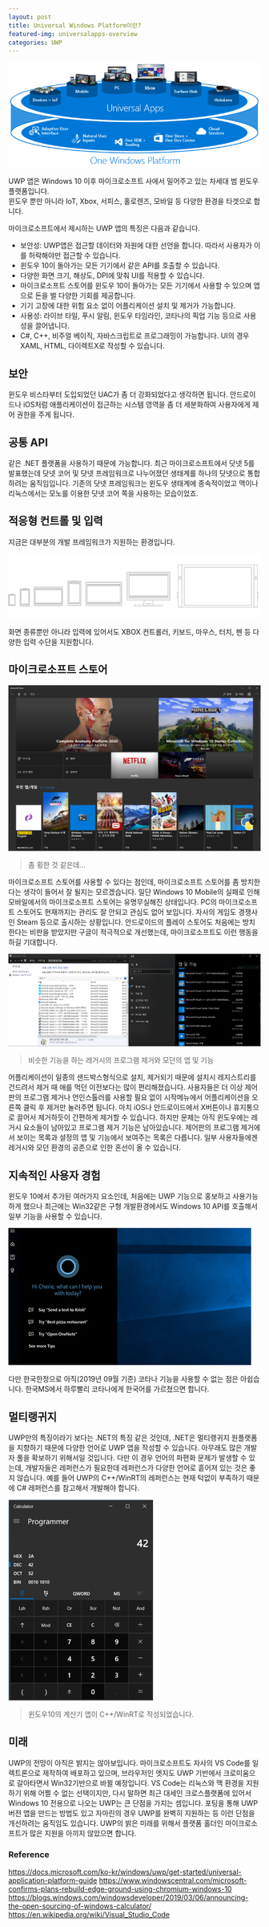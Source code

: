 ```yaml
---
layout: post
title: Universal Windows Platform이란?
featured-img: universalapps-overview
categories: UWP
---
```


![UWP-Platform](/assets/img/posts/introduce-uwp/universalapps-overview.png)

UWP 앱은 Windows 10 이후 마이크로소프트 사에서 밀어주고 있는 차세대 범 윈도우 플랫폼입니다.  
윈도우 뿐만 아니라 IoT, Xbox, 서피스, 홀로렌즈, 모바일 등 다양한 환경을 타겟으로 합니다.

마이크로소프트에서 제시하는 UWP 앱의 특징은 다음과 같습니다.

* 보안성: UWP앱은 접근할 데이터와 자원에 대한 선언을 합니다. 따라서 사용자가 이를 허락해야만 접근할 수 있습니다.
* 윈도우 10이 돌아가는 모든 기기에서 같은 API를 호출할 수 있습니다.
* 다양한 화면 크기, 해상도, DPI에 맞춰 UI를 적용할 수 있습니다.
* 마이크로소프트 스토어를 윈도우 10이 돌아가는 모든 기기에서 사용할 수 있으며 앱으로 돈을 벌 다양한 기회를 제공합니다.
* 기기 고장에 대한 위험 요소 없이 어플리케이션 설치 및 제거가 가능합니다.
* 사용성: 라이브 타일, 푸시 알림, 윈도우 타임라인, 코타나의 픽업 기능 등으로 사용성을 끌어냅니다.
* C#, C++, 비주얼 베이직, 자바스크립트로 프로그래밍이 가능합니다. UI의 경우 XAML, HTML, 다이렉트X로 작성할 수 있습니다.

## 보안

윈도우 비스타부터 도입되었던 UAC가 좀 더 강화되었다고 생각하면 됩니다.   안드로이드나 iOS처럼 애플리케이션이 접근하는 시스템 영역을 좀 더 세분화하여 사용자에게 제어 권한을 주게 됩니다.

## 공통 API

같은 .NET 플랫폼을 사용하기 때문에 가능합니다. 최근 마이크로소프트에서 닷넷 5를 발표했는데 닷넷 코어 및 닷넷 프레임워크로 나누어졌던 생태계를 하나의 닷넷으로 통합하려는 움직임입니다. 기존의 닷넷 프레임워크는 윈도우 생태계에 종속적이었고 맥이나 리눅스에서는 모노를 이용한 닷넷 코어 쪽을 사용하는 모습이었죠.

## 적응형 컨트롤 및 입력

지금은 대부분의 개발 프레임워크가 지원하는 환경입니다.

![hig-device](/assets/img/posts/introduce-uwp/hig-device-primer.png)

화면 종류뿐만 아니라 입력에 있어서도 XBOX 컨트롤러, 키보드, 마우스, 터치, 펜 등 다양한 입력 수단을 지원합니다.

## 마이크로소프트 스토어

![MS Store](/assets/img/posts/introduce-uwp/microsoft-store.png)
> 좀 횡한 것 같은데...

마이크로소프트 스토어를 사용할 수 있다는 점인데, 마이크로소프트 스토어를 좀 방치한다는 생각이 들어서 잘 될지는 모르겠습니다. 일단 Windows 10 Mobile의 실패로 인해 모바일에서의 마이크로소프트 스토어는 유명무실해진 상태입니다. PC의 마이크로소프트 스토어도 현재까지는 관리도 잘 안되고 관심도 없어 보입니다. 자사의 게임도 경쟁사인 Steam 등으로 출시하는 상황입니다. 안드로이드의 플레이 스토어도 처음에는 방치한다는 비판을 받았지만 구글이 적극적으로 개선했는데, 마이크로소프트도 이런 행동을 하길 기대합니다.

![Uninstaller](/assets/img/posts/introduce-uwp/programuninstall.png)
>비슷한 기능을 하는 레거시의 프로그램 제거와 모던의 앱 및 기능

어플리케이션이 일종의 샌드박스형식으로 설치, 제거되기 때문에 설치시 레지스트리를 건드려서 제거 때 애를 먹던 이전보다는 많이 편리해졌습니다. 사용자들은 더 이상 제어판의 프로그램 제거나 언인스톨러를 사용할 필요 없이 시작메뉴에서 어플리케이션을 오른쪽 클릭 후 제거만 눌러주면 됩니다. 마치 iOS나 안드로이드에서 X버튼이나 휴지통으로 끌어서 제거하듯이 간편하게 제거할 수 있습니다. 하지만 문제는 아직 윈도우에는 레거시 요소들이 남아있고 프로그램 제거 기능은 남아있습니다. 제어판의 프로그램 제거에서 보이는 목록과 설정의 앱 및 기능에서 보여주는 목록은 다릅니다. 일부 사용자들에겐 레거시와 모던 환경의 공존으로 인한 혼선이 올 수 있습니다.

## 지속적인 사용자 경험

윈도우 10에서 추가된 여러가지 요소인데, 처음에는 UWP 기능으로 홍보하고 사용가능하게 했으나 최근에는 Win32같은 구형 개발환경에서도 Windows 10 API를 호출해서 일부 기능을 사용할 수 있습니다.

![Cortana](/assets/img/posts/introduce-uwp/Windows_Cortana_v20_1920_LaunchCortana_img.jpg)

다만 한국한정으로 아직(2019년 09월 기준) 코타나 기능을 사용할 수 없는 점은 아쉽습니다. 한국MS에서 하루빨리 코타나에게 한국어를 가르쳤으면 합니다.

## 멀티랭귀지

UWP만의 특징이라기 보다는 .NET의 특징 같은 것인데, .NET은 멀티랭귀지 원플랫폼을 지향하기 때문에 다양한 언어로 UWP 앱을 작성할 수 있습니다. 아무래도 많은 개발자 풀을 확보하기 위해서일 것입니다. 다만 이 경우 언어의 파편화 문제가 발생할 수 있는데, 개발자들은 레퍼런스가 필요한데 레퍼런스가 다양한 언어로 흩어져 있는 것은 좋지 않습니다. 예를 들어 UWP의 C++/WinRT의 레퍼런스는 현재 턱없이 부족하기 때문에 C# 레퍼런스를 참고해서 개발해야 합니다.

![Win10Calc](/assets/img/posts/introduce-uwp/win10-calc.png)
>윈도우10의 계산기 앱이 C++/WinRT로 작성되었습니다.

## 미래

UWP의 전망이 아직은 밝지는 않아보입니다. 마이크로소프트도 자사의 VS Code를 일렉트론으로 제작하여 배포하고 있으며, 브라우저인 엣지도 UWP 기반에서 크로미움으로 갈아타면서 Win32기반으로 바뀔 예정입니다. VS Code는 리눅스와 맥 환경을 지원하기 위해 어쩔 수 없는 선택이지만, 다시 말하면 최근 대세인 크로스플랫폼에 있어서 Windows 10 전용으로 나오는 UWP는 큰 단점을 가지는 셈입니다. 포팅을 통해 UWP버전 앱을 만드는 방법도 있고 자마린의 경우 UWP를 완벽히 지원하는 등 이런 단점을 개선하려는 움직임도 있습니다. UWP의 밝은 미래를 위해서 플랫폼 홀더인 마이크로소프트가 많은 지원을 아끼지 않았으면 합니다.

### Reference

<https://docs.microsoft.com/ko-kr/windows/uwp/get-started/universal-application-platform-guide>
<https://www.windowscentral.com/microsoft-confirms-plans-rebuild-edge-ground-using-chromium-windows-10>
<https://blogs.windows.com/windowsdeveloper/2019/03/06/announcing-the-open-sourcing-of-windows-calculator/>
<https://en.wikipedia.org/wiki/Visual_Studio_Code>